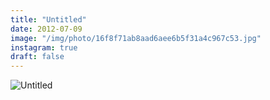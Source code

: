 ```yaml
---
title: "Untitled"
date: 2012-07-09
image: "/img/photo/16f8f71ab8aad6aee6b5f31a4c967c53.jpg"
instagram: true
draft: false
---
```


![Untitled](/img/photo/16f8f71ab8aad6aee6b5f31a4c967c53.jpg)
